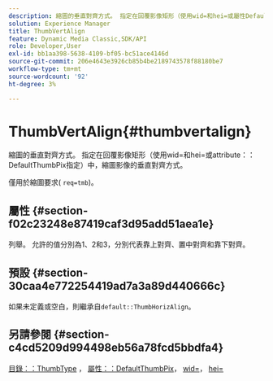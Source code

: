 ```yaml
---
description: 縮圖的垂直對齊方式。 指定在回覆影像矩形（使用wid=和hei=或屬性DefaultThumbPix指定）中，縮圖影像的垂直對齊方式。
solution: Experience Manager
title: ThumbVertAlign
feature: Dynamic Media Classic,SDK/API
role: Developer,User
exl-id: bb1aa398-5638-4109-bf05-bc51ace4146d
source-git-commit: 206e4643e3926cb85b4be2189743578f88180be7
workflow-type: tm+mt
source-wordcount: '92'
ht-degree: 3%

---
```


# ThumbVertAlign{#thumbvertalign}

縮圖的垂直對齊方式。 指定在回覆影像矩形（使用wid=和hei=或attribute：：DefaultThumbPix指定）中，縮圖影像的垂直對齊方式。

僅用於縮圖要求( `req=tmb`)。

## 屬性 {#section-f02c23248e87419caf3d95add51aea1e}

列舉。 允許的值分別為1、2和3，分別代表靠上對齊、置中對齊和靠下對齊。

## 預設 {#section-30caa4e772254419ad7a3a89d440666c}

如果未定義或空白，則繼承自`default::ThumbHorizAlign`。

## 另請參閱 {#section-c4cd5209d994498eb56a78fcd5bbdfa4}

[目錄：：ThumbType](/help/aem-is-ir-api/is-api/image-catalog/image-serving-api-ref/c-image-catalog-reference/c-image-svg-data-reference/c-image-data-reference/r-thumbtype-cat.md) ， [屬性：：DefaultThumbPix](../../../../../is-api/image-catalog/image-serving-api-ref/c-image-catalog-reference/c-attributes-reference/r-defaultthumbpix.md#reference-cf52bb74bed2466e8bc8adb0cacd6141)， [wid=](../../../../../is-api/http-ref/image-serving-api-ref/c-http-protocol-reference/c-command-reference/r-is-http-wid.md#reference-bfeadcb67bf4485f851eb21345527e47)， [hei=](../../../../../is-api/http-ref/image-serving-api-ref/c-http-protocol-reference/c-command-reference/r-is-http-hei.md#reference-6d6f556ccc0e4b98a815e8a5c1944a96)
